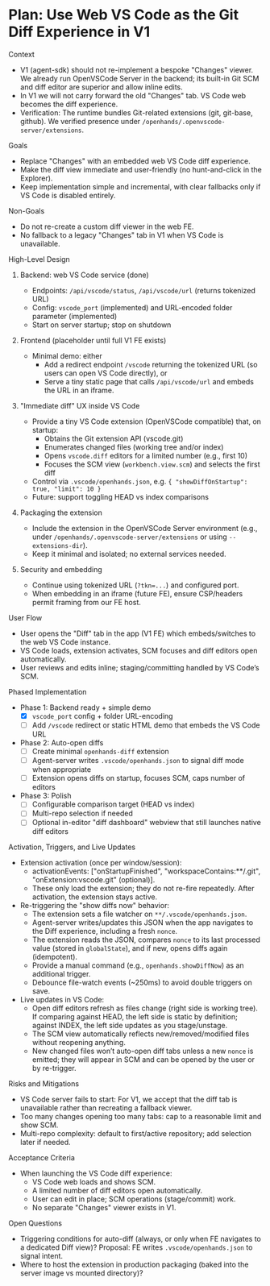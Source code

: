 # Plan: Use Web VS Code as the Git Diff Experience in V1

Context
- V1 (agent-sdk) should not re-implement a bespoke "Changes" viewer. We already run OpenVSCode Server in the backend; its built-in Git SCM and diff editor are superior and allow inline edits.
- In V1 we will not carry forward the old "Changes" tab. VS Code web becomes the diff experience.
- Verification: The runtime bundles Git-related extensions (git, git-base, github). We verified presence under `/openhands/.openvscode-server/extensions`.

Goals
- Replace "Changes" with an embedded web VS Code diff experience.
- Make the diff view immediate and user-friendly (no hunt-and-click in the Explorer).
- Keep implementation simple and incremental, with clear fallbacks only if VS Code is disabled entirely.

Non-Goals
- Do not re-create a custom diff viewer in the web FE.
- No fallback to a legacy "Changes" tab in V1 when VS Code is unavailable.

High-Level Design
1) Backend: web VS Code service (done)
   - Endpoints: `/api/vscode/status`, `/api/vscode/url` (returns tokenized URL)
   - Config: `vscode_port` (implemented) and URL-encoded folder parameter (implemented)
   - Start on server startup; stop on shutdown

2) Frontend (placeholder until full V1 FE exists)
   - Minimal demo: either
     - Add a redirect endpoint `/vscode` returning the tokenized URL (so users can open VS Code directly), or
     - Serve a tiny static page that calls `/api/vscode/url` and embeds the URL in an iframe.

3) "Immediate diff" UX inside VS Code
   - Provide a tiny VS Code extension (OpenVSCode compatible) that, on startup:
     - Obtains the Git extension API (vscode.git)
     - Enumerates changed files (working tree and/or index)
     - Opens `vscode.diff` editors for a limited number (e.g., first 10)
     - Focuses the SCM view (`workbench.view.scm`) and selects the first diff
   - Control via `.vscode/openhands.json`, e.g. `{ "showDiffOnStartup": true, "limit": 10 }`
   - Future: support toggling HEAD vs index comparisons

4) Packaging the extension
   - Include the extension in the OpenVSCode Server environment (e.g., under `/openhands/.openvscode-server/extensions` or using `--extensions-dir`).
   - Keep it minimal and isolated; no external services needed.

5) Security and embedding
   - Continue using tokenized URL (`?tkn=...`) and configured port.
   - When embedding in an iframe (future FE), ensure CSP/headers permit framing from our FE host.

User Flow
- User opens the "Diff" tab in the app (V1 FE) which embeds/switches to the web VS Code instance.
- VS Code loads, extension activates, SCM focuses and diff editors open automatically.
- User reviews and edits inline; staging/committing handled by VS Code’s SCM.

Phased Implementation
- Phase 1: Backend ready + simple demo
  - [x] `vscode_port` config + folder URL-encoding
  - [ ] Add `/vscode` redirect or static HTML demo that embeds the VS Code URL
- Phase 2: Auto-open diffs
  - [ ] Create minimal `openhands-diff` extension
  - [ ] Agent-server writes `.vscode/openhands.json` to signal diff mode when appropriate
  - [ ] Extension opens diffs on startup, focuses SCM, caps number of editors
- Phase 3: Polish
  - [ ] Configurable comparison target (HEAD vs index)
  - [ ] Multi-repo selection if needed
  - [ ] Optional in-editor "diff dashboard" webview that still launches native diff editors

Activation, Triggers, and Live Updates
- Extension activation (once per window/session):
  - activationEvents: ["onStartupFinished", "workspaceContains:**/.git", "onExtension:vscode.git" (optional)].
  - These only load the extension; they do not re-fire repeatedly. After activation, the extension stays active.
- Re-triggering the "show diffs now" behavior:
  - The extension sets a file watcher on `**/.vscode/openhands.json`.
  - Agent-server writes/updates this JSON when the app navigates to the Diff experience, including a fresh `nonce`.
  - The extension reads the JSON, compares `nonce` to its last processed value (stored in `globalState`), and if new, opens diffs again (idempotent).
  - Provide a manual command (e.g., `openhands.showDiffNow`) as an additional trigger.
  - Debounce file-watch events (~250ms) to avoid double triggers on save.
- Live updates in VS Code:
  - Open diff editors refresh as files change (right side is working tree). If comparing against HEAD, the left side is static by definition; against INDEX, the left side updates as you stage/unstage.
  - The SCM view automatically reflects new/removed/modified files without reopening anything.
  - New changed files won’t auto-open diff tabs unless a new `nonce` is emitted; they will appear in SCM and can be opened by the user or by re-trigger.



Risks and Mitigations
- VS Code server fails to start: For V1, we accept that the diff tab is unavailable rather than recreating a fallback viewer.
- Too many changes opening too many tabs: cap to a reasonable limit and show SCM.
- Multi-repo complexity: default to first/active repository; add selection later if needed.

Acceptance Criteria
- When launching the VS Code diff experience:
  - VS Code web loads and shows SCM.
  - A limited number of diff editors open automatically.
  - User can edit in place; SCM operations (stage/commit) work.
  - No separate "Changes" viewer exists in V1.

Open Questions
- Triggering conditions for auto-diff (always, or only when FE navigates to a dedicated Diff view)? Proposal: FE writes `.vscode/openhands.json` to signal intent.
- Where to host the extension in production packaging (baked into the server image vs mounted directory)?
